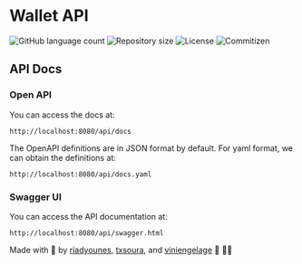 # Wallet API

<p>
  <img alt="GitHub language count" src="https://img.shields.io/github/languages/count/microservicescommunication/wallet-api?style=for-the-badge&logo=appveyor">

  <img alt="Repository size" src="https://img.shields.io/github/repo-size/microservicescommunication/wallet-api?style=for-the-badge&logo=appveyor">

  <img alt="License" src="https://img.shields.io/badge/license-MIT-brightgreen?style=for-the-badge&logo=appveyor">

  <img alt="Commitizen" src="https://img.shields.io/badge/commitizen-friendly-brightgreen?style=for-the-badge&logo=appveyor">
</p>

## API Docs

### Open API

You can access the docs at:

````http request
http://localhost:8080/api/docs
````

The OpenAPI definitions are in JSON format by default. For yaml format, we can obtain the definitions at:

````http request
http://localhost:8080/api/docs.yaml
````

### Swagger UI

You can access the API documentation at:

````http request
http://localhost:8080/api/swagger.html
````

Made with 🖤 by [riadyounes](https://github.com/riadyounes), [txsoura](https://github.com/txsoura),
and [viniengelage](https://github.com/viniengelage) :wave: 👋🏾 
